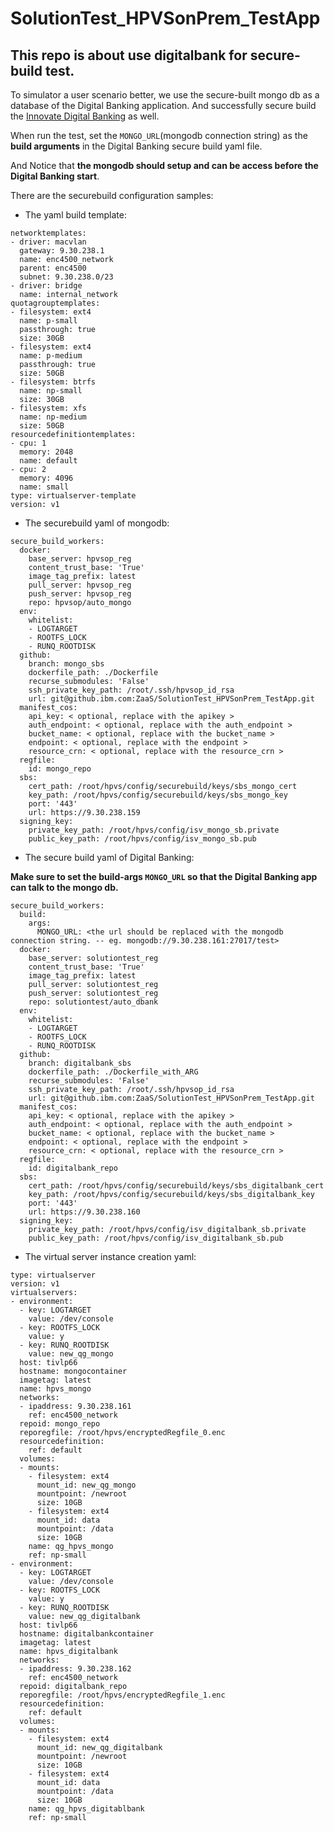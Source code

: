 # SolutionTest_HPVSonPrem_TestApp

## This repo is about use digitalbank for secure-build test. 

To simulator a user scenario better, we use the secure-built mongo db as a database of the Digital Banking application.
And successfully secure build the [Innovate Digital Banking](https://github.com/IBM/innovate-digital-bank) as well. 

When run the test, set the `MONGO_URL`(mongodb connection string) as the **build arguments** in the Digital Banking secure build yaml file.

And Notice that **the mongodb should setup and can be access before the Digital Banking start**.

There are the securebuild configuration samples:

- The yaml build template:

```
networktemplates:
- driver: macvlan
  gateway: 9.30.238.1
  name: enc4500_network
  parent: enc4500
  subnet: 9.30.238.0/23
- driver: bridge
  name: internal_network
quotagrouptemplates:
- filesystem: ext4
  name: p-small
  passthrough: true
  size: 30GB
- filesystem: ext4
  name: p-medium
  passthrough: true
  size: 50GB
- filesystem: btrfs
  name: np-small
  size: 30GB
- filesystem: xfs
  name: np-medium
  size: 50GB
resourcedefinitiontemplates:
- cpu: 1
  memory: 2048
  name: default
- cpu: 2
  memory: 4096
  name: small
type: virtualserver-template
version: v1

```

- The securebuild yaml of mongodb:

```
secure_build_workers:
  docker:
    base_server: hpvsop_reg
    content_trust_base: 'True'
    image_tag_prefix: latest
    pull_server: hpvsop_reg
    push_server: hpvsop_reg
    repo: hpvsop/auto_mongo
  env:
    whitelist:
    - LOGTARGET
    - ROOTFS_LOCK
    - RUNQ_ROOTDISK
  github:
    branch: mongo_sbs
    dockerfile_path: ./Dockerfile
    recurse_submodules: 'False'
    ssh_private_key_path: /root/.ssh/hpvsop_id_rsa
    url: git@github.ibm.com:ZaaS/SolutionTest_HPVSonPrem_TestApp.git
  manifest_cos:
    api_key: < optional, replace with the apikey >
    auth_endpoint: < optional, replace with the auth_endpoint >
    bucket_name: < optional, replace with the bucket_name >
    endpoint: < optional, replace with the endpoint >
    resource_crn: < optional, replace with the resource_crn >
  regfile:
    id: mongo_repo
  sbs:
    cert_path: /root/hpvs/config/securebuild/keys/sbs_mongo_cert
    key_path: /root/hpvs/config/securebuild/keys/sbs_mongo_key
    port: '443'
    url: https://9.30.238.159
  signing_key:
    private_key_path: /root/hpvs/config/isv_mongo_sb.private
    public_key_path: /root/hpvs/config/isv_mongo_sb.pub
```
- The secure build yaml of Digital Banking:

**Make sure to set the build-args `MONGO_URL` so that the Digital Banking app can talk to the mongo db.**

```
secure_build_workers:
  build:
    args:
      MONGO_URL: <the url should be replaced with the mongodb connection string. -- eg. mongodb://9.30.238.161:27017/test>
  docker:
    base_server: solutiontest_reg
    content_trust_base: 'True'
    image_tag_prefix: latest
    pull_server: solutiontest_reg
    push_server: solutiontest_reg
    repo: solutiontest/auto_dbank
  env:
    whitelist:
    - LOGTARGET
    - ROOTFS_LOCK
    - RUNQ_ROOTDISK
  github:
    branch: digitalbank_sbs
    dockerfile_path: ./Dockerfile_with_ARG
    recurse_submodules: 'False'
    ssh_private_key_path: /root/.ssh/hpvsop_id_rsa
    url: git@github.ibm.com:ZaaS/SolutionTest_HPVSonPrem_TestApp.git
  manifest_cos:
    api_key: < optional, replace with the apikey >
    auth_endpoint: < optional, replace with the auth_endpoint >
    bucket_name: < optional, replace with the bucket_name >
    endpoint: < optional, replace with the endpoint >
    resource_crn: < optional, replace with the resource_crn >
  regfile:
    id: digitalbank_repo
  sbs:
    cert_path: /root/hpvs/config/securebuild/keys/sbs_digitalbank_cert
    key_path: /root/hpvs/config/securebuild/keys/sbs_digitalbank_key
    port: '443'
    url: https://9.30.238.160
  signing_key:
    private_key_path: /root/hpvs/config/isv_digitalbank_sb.private
    public_key_path: /root/hpvs/config/isv_digitalbank_sb.pub
```

- The virtual server instance creation yaml:

```
type: virtualserver
version: v1
virtualservers:
- environment:
  - key: LOGTARGET
    value: /dev/console
  - key: ROOTFS_LOCK
    value: y
  - key: RUNQ_ROOTDISK
    value: new_qg_mongo
  host: tivlp66
  hostname: mongocontainer
  imagetag: latest
  name: hpvs_mongo
  networks:
  - ipaddress: 9.30.238.161
    ref: enc4500_network
  repoid: mongo_repo
  reporegfile: /root/hpvs/encryptedRegfile_0.enc
  resourcedefinition:
    ref: default
  volumes:
  - mounts:
    - filesystem: ext4
      mount_id: new_qg_mongo
      mountpoint: /newroot
      size: 10GB
    - filesystem: ext4
      mount_id: data
      mountpoint: /data
      size: 10GB
    name: qg_hpvs_mongo
    ref: np-small
- environment:
  - key: LOGTARGET
    value: /dev/console
  - key: ROOTFS_LOCK
    value: y
  - key: RUNQ_ROOTDISK
    value: new_qg_digitalbank
  host: tivlp66
  hostname: digitalbankcontainer
  imagetag: latest
  name: hpvs_digitalbank
  networks:
  - ipaddress: 9.30.238.162
    ref: enc4500_network
  repoid: digitalbank_repo
  reporegfile: /root/hpvs/encryptedRegfile_1.enc
  resourcedefinition:
    ref: default
  volumes:
  - mounts:
    - filesystem: ext4
      mount_id: new_qg_digitalbank
      mountpoint: /newroot
      size: 10GB
    - filesystem: ext4
      mount_id: data
      mountpoint: /data
      size: 10GB
    name: qg_hpvs_digitablbank
    ref: np-small
```
